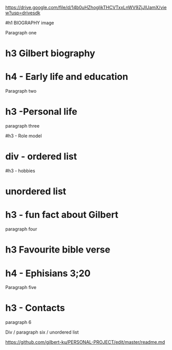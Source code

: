  https://drive.google.com/file/d/14b0uHZhoglikTHCVTxxLnWV9ZjJlUamX/view?usp=drivesdk
 
 #h1 BIOGRAPHY
 image
 
 Paragraph one
 
  # h3 Gilbert biography
  
  # h4 - Early life and education
  
  Paragraph two
  
  # h3 -Personal life
  
  paragraph three
  
  #h3 - Role model
  
  # div - ordered list
  
  #h3 - hobbies
  
  # unordered list
  
  # h3 - fun fact about Gilbert
  
  paragraph four
  
  # h3 Favourite bible verse
  
  # h4 - Ephisians  3;20
  
  Paragraph five
  
  # h3 - Contacts
  
  paragraph 6
  
  Div / paragraph six / unordered list
  
  https://github.com/gilbert-ku/PERSONAL-PROJECT/edit/master/readme.md
 
  
  
  
 
